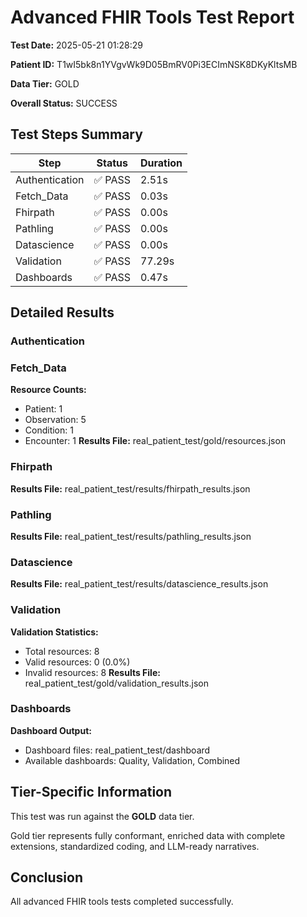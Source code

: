 # Advanced FHIR Tools Test Report

**Test Date:** 2025-05-21 01:28:29

**Patient ID:** T1wI5bk8n1YVgvWk9D05BmRV0Pi3ECImNSK8DKyKltsMB

**Data Tier:** GOLD

**Overall Status:** SUCCESS

## Test Steps Summary

| Step | Status | Duration |
|------|--------|----------|
| Authentication | ✅ PASS | 2.51s |
| Fetch_Data | ✅ PASS | 0.03s |
| Fhirpath | ✅ PASS | 0.00s |
| Pathling | ✅ PASS | 0.00s |
| Datascience | ✅ PASS | 0.00s |
| Validation | ✅ PASS | 77.29s |
| Dashboards | ✅ PASS | 0.47s |

## Detailed Results

### Authentication

### Fetch_Data

**Resource Counts:**

- Patient: 1
- Observation: 5
- Condition: 1
- Encounter: 1
**Results File:** real_patient_test/gold/resources.json

### Fhirpath

**Results File:** real_patient_test/results/fhirpath_results.json

### Pathling

**Results File:** real_patient_test/results/pathling_results.json

### Datascience

**Results File:** real_patient_test/results/datascience_results.json

### Validation

**Validation Statistics:**

- Total resources: 8
- Valid resources: 0 (0.0%)
- Invalid resources: 8
**Results File:** real_patient_test/gold/validation_results.json

### Dashboards

**Dashboard Output:**

- Dashboard files: real_patient_test/dashboard
- Available dashboards: Quality, Validation, Combined

## Tier-Specific Information

This test was run against the **GOLD** data tier.

Gold tier represents fully conformant, enriched data with complete extensions, standardized coding, and LLM-ready narratives.

## Conclusion

All advanced FHIR tools tests completed successfully.
